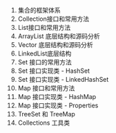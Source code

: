 1. 集合的框架体系
2. Collection接口和常用方法
3. List接口和常用方法
4. ArrayList 底层结构和源码分析
5. Vector 底层结构和源码分析
6. LinkedList底层结构
7. Set 接口的常用方法
8. Set 接口实现类 - HashSet
9. Set 接口实现类 - LinkedHashSet
10. Map 接口和常用方法
11. Map 接口实现类 - HashMap
12. Map 接口实现类 - Properties
13. TreeSet 和 TreeMap
14. Collections 工具类